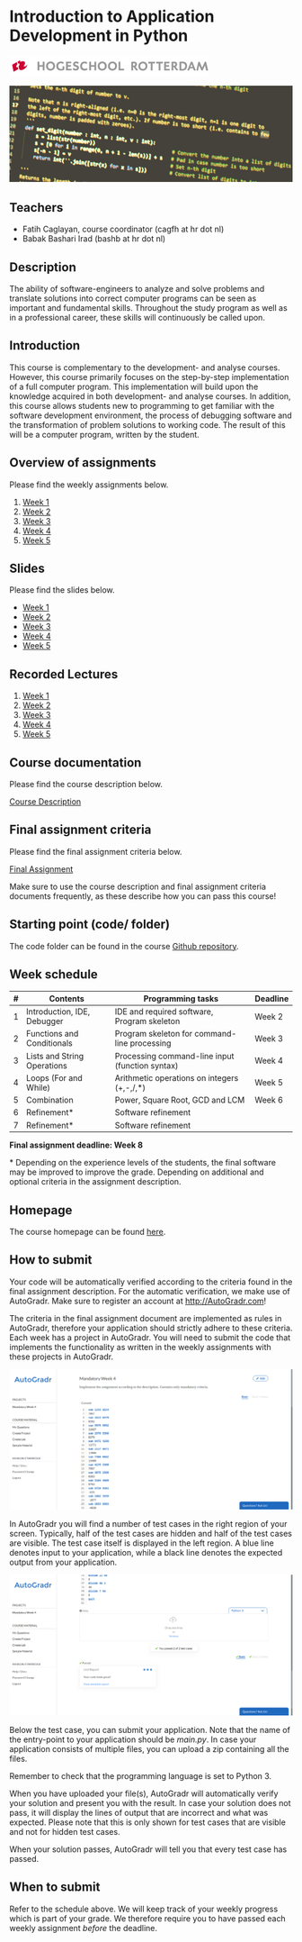 Introduction to Application Development in Python
====================

![Logo](docs/img/logo.png)

![Cover Image](docs/img/cover.jpg)

Teachers
-----------------

* Fatih Caglayan, course coordinator (cagfh at hr dot nl)
* Babak Bashari Irad (bashb at hr dot nl)

Description
-----------

The ability of software-engineers to analyze and solve problems and translate
solutions into correct computer programs can be seen as important and
fundamental skills. Throughout the study program as well as in a professional
career, these skills will continuously be called upon.

Introduction
------------

This course is complementary to the development- and analyse courses. However,
this course primarily focuses on the step-by-step implementation of a full
computer program. This implementation will build upon the knowledge acquired in
both development- and analyse courses. In addition, this course allows students
new to programming to get familiar with the software development environment,
the process of debugging software and the transformation of problem solutions to
working code. The result of this will be a computer program, written by the
student.

Overview of assignments
-----------------------

Please find the weekly assignments below.

1. [Week 1](assignments/week1.md)
2. [Week 2](assignments/week2.md)
3. [Week 3](assignments/week3.md)
4. [Week 4](assignments/week4.md)
5. [Week 5](assignments/week5.md)

Slides
------

Please find the slides below.

- [Week
    1](https://hogeschool.github.io/Keuzevak-IADIP/presentations/week%201/presentation.html)
- [Week
    2](https://hogeschool.github.io/Keuzevak-IADIP/presentations/week%202/presentation.html)
- [Week
    3](https://hogeschool.github.io/Keuzevak-IADIP/presentations/week%203/presentation.html)
- [Week
    4](https://hogeschool.github.io/Keuzevak-IADIP/presentations/week%204/presentation.html)
- [Week
    5](https://hogeschool.github.io/Keuzevak-IADIP/presentations/week%205/presentation.html)

Recorded Lectures
-----------------

1. [Week 1](https://drive.google.com/open?id=1eaWlJD7hCS7ECtSA18ErLaZIVygudji6)
2. [Week 2](https://drive.google.com/open?id=1pLewvwRFihbKsAdhgj_A1dlB9YFW6fno)
3. [Week 3](https://drive.google.com/open?id=1AKG8HC0TA0oSWA8ioGPEgTtFze0cWBHV)
4. [Week 4](https://drive.google.com/open?id=1w4jgWp_mGPq6Tn1QKaf-F4XI2GvKgwMS)
5. [Week 5](https://drive.google.com/open?id=1RAp4WgKRKCD_VJswR6oRs9zyhb1Nzz7_)


Course documentation
--------------------

Please find the course description below.

[Course Description](docs/module-description.md)

Final assignment criteria
-------------------------

Please find the final assignment criteria below.

[Final Assignment](docs/final-assignment.md)

Make sure to use the course description and final assignment criteria documents frequently, as these describe how you can pass this course!

Starting point (code/ folder)
-----------------------------

The code folder can be found in the course [Github repository](https://github.com/hogeschool/Keuzevak-IADIP/tree/master/code).

Week schedule
-------------

| \#  | Contents                    | Programming tasks                               | Deadline |
| --- | --------------------------- | ----------------------------------------------- | -------- |
| 1   | Introduction, IDE, Debugger | IDE and required software, Program skeleton     | Week 2   |
| 2   | Functions and Conditionals  | Program skeleton for command-line processing    | Week 3   |
| 3   | Lists and String Operations | Processing command-line input (function syntax) | Week 4   |
| 4   | Loops (For and While)       | Arithmetic operations on integers (+,-,/,\*)    | Week 5   |
| 5   | Combination                 | Power, Square Root, GCD and LCM                 | Week 6   |
| 6   | Refinement\*                | Software refinement                             |          |
| 7   | Refinement\*                | Software refinement                             |          |

**Final assignment deadline: Week 8**

\* Depending on the experience levels of the students, the final software may be
improved to improve the grade. Depending on additional and optional criteria in
the assignment description.

Homepage
--------

The course homepage can be found [here](https://hogeschool.github.io/Keuzevak-IADIP/).

How to submit
-------------

Your code will be automatically verified according to the criteria found in the final assignment description. For the automatic verification, we make use of AutoGradr. Make sure to register an account at <http://AutoGradr.com>!

The criteria in the final assignment document are implemented as rules in AutoGradr, therefore your application should strictly adhere to these criteria. Each week has a project in AutoGradr. You will need to submit the code that implements the functionality as written in the weekly assignments with these projects in AutoGradr.

![Cover Image](docs/img/autogradr_bottom.png)

In AutoGradr you will find a number of test cases in the right region of your screen. Typically, half of the test cases are hidden and half of the test cases are visible. The test case itself is displayed in the left region. A blue line denotes input to your application, while a black line denotes the expected output from your application.

![Cover Image](docs/img/autogradr_top.png)

Below the test case, you can submit your application. Note that the name of the entry-point to your application should be *main.py*. In case your application consists of multiple files, you can upload a zip containing all the files.

Remember to check that the programming language is set to Python 3.

When you have uploaded your file(s), AutoGradr will automatically verify your solution and present you with the result. In case your solution does not pass, it will display the lines of output that are incorrect and what was expected. Please note that this is only shown for test cases that are visible and not for hidden test cases.

When your solution passes, AutoGradr will tell you that every test case has passed.

When to submit
--------------

Refer to the schedule above. We will keep track of your weekly progress which is part of your grade. We therefore require you to have passed each weekly assignment _before_ the deadline.
